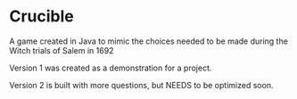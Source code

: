 # Crucible
A game created in Java to mimic the choices needed to be made during the Witch trials of Salem in 1692


Version 1 was created as a demonstration for a project.

Version 2 is built with more questions, but NEEDS to be optimized soon.

